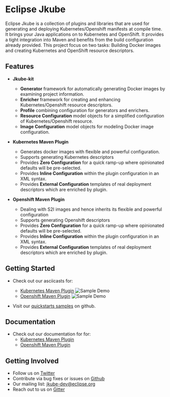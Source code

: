 # Eclipse Jkube

Eclipse Jkube is a collection of plugins and libraries that are used for generating and deploying Kubernetes/Openshift manifests at compile
time. It brings your Java applications on to Kubernetes and OpenShift. It provides a tight integration into Maven and benefits from 
the build configuration already provided. This project focus on two tasks: Building Docker images and creating Kubernetes and 
OpenShift resource descriptors.

## Features
 - **Jkube-kit**
   - **Generator** framework for automatically generating Docker images by examining project information.
   - **Enricher** framework for creating and enhancing Kubernetes/Openshift resource descriptors.
   - **Profile** combining configuration for generators and enrichers.
   - **Resource Configuration** model objects for a simplified configuration of Kubernetes/Openshift resource.
   - **Image Configuration** model objects for modeling Docker image configuration.

 - **Kubernetes Maven Plugin**
   - Generates docker images with flexible and powerful configuration.
   - Supports generating Kubernetes descriptors
   - Provides **Zero Configuration** for a quick ramp-up where opinionated defaults will be pre-selected.
   - Provides **Inline Configuration** within the plugin configuration in an XML syntax.
   - Provides **External Configuration** templates of real deployment descriptors which are enriched by plugin.
 
 - **Openshift Maven Plugin**
   - Dealing with S2I images and hence inherits its flexible and powerful configuration
   - Supports generating Openshift descriptors
   - Provides **Zero Configuration** for a quick ramp-up where opinionated defaults will be pre-selected.
   - Provides **Inline Configuration** within the plugin configuration in an XML syntax.
   - Provides **External Configuration** templates of real deployment descriptors which are enriched by plugin.
 
## Getting Started
 - Check out our asciicasts for:
   - [Kubernetes Maven Plugin](https://asciinema.org/a/253747)
      ![Sample Demo](https://raw.githubusercontent.com/eclipse/jkube/kubernetes-maven-plugin/master/k8s-maven-plugin-demo.gif)
   - [Openshift Maven Plugin](https://asciinema.org/a/253742)
      ![Sample Demo](https://raw.githubusercontent.com/eclipse/jkube/openshift-maven-plugin/master/oc-maven-plugin-demo.gif)

 - Visit our [quickstarts samples](https://github.com/eclipse/quickstarts) on github.

## Documentation
 - Check out our documentation for for:
   - [Kubernetes Maven Plugin](./kubernetes-maven-plugin/doc/index.html)
   - [Openshift Maven Plugin](./openshift-maven-plugin/doc/index.html)


## Getting Involved
  - Follow us on [Twitter](https://twitter.com/jkubeio)
  - Contribute via bug fixes or issues on [Github](https://github.com/eclipse/jkube)
  - Our mailing list: jkube-dev@eclipse.org
  - Reach out to us on [Gitter](https://gitter.im/eclipse/jkube#)

